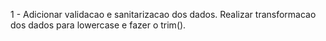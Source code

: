 1 - Adicionar validacao e sanitarizacao dos dados. Realizar transformacao dos dados
    para lowercase e fazer o trim().
